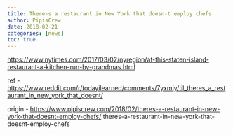 ```yaml
---
title: There-s a restaurant in New York that doesn-t employ chefs
author: PipisCrew
date: 2018-02-21
categories: [news]
toc: true
---
```


https://www.nytimes.com/2017/03/02/nyregion/at-this-staten-island-restaurant-a-kitchen-run-by-grandmas.html

ref - https://www.reddit.com/r/todayilearned/comments/7yxmiy/til_theres_a_restaurant_in_new_york_that_doesnt/

origin - https://www.pipiscrew.com/2018/02/theres-a-restaurant-in-new-york-that-doesnt-employ-chefs/ theres-a-restaurant-in-new-york-that-doesnt-employ-chefs